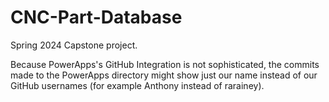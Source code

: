 # CNC-Part-Database
Spring 2024 Capstone project.

Because PowerApps's GitHub Integration is not sophisticated, the commits made to the PowerApps directory might show just our name instead of our GitHub usernames (for example Anthony instead of rarainey).

